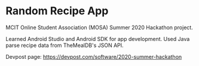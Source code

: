 # Random Recipe App

MCIT Online Student Association (MOSA) Summer 2020 Hackathon project.

Learned Android Studio and Android SDK for app development.  Used Java parse recipe data from TheMealDB's JSON API.

Devpost page: https://devpost.com/software/2020-summer-hackathon


